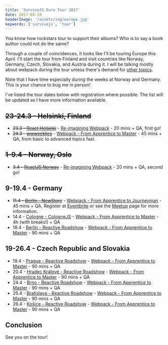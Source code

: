```yaml
---
title: 'SurviveJS Euro Tour 2017'
date: 2017-03-10
headerImage: '/assets/img/europe.jpg'
keywords: ['survivejs', 'tour']
---
```


You know how rockstars tour to support their albums? Who is to say a book author could not do the same?

Through a couple of coincidences, it looks like I'll be touring Europe this April. I'll start the tour from Finland and visit countries like Norway, Germany, Czech, Slovakia, and Austria during it. I will be talking mostly about webpack during the tour unless there's demand for [other topics](https://presentations.survivejs.com/).

Note that I have time especially during the weeks at Norway and Germany. This is your chance to bug me in person!

I've listed the tour dates below with registration where possible. The list will be updated as I have more information available.

## ~~23-24.3 - Helsinki, Finland~~

* ~~23.3 - [React Helsinki](https://meetabit.com/communities/react-helsinki)~~ - [Re-imagining Webpack](https://presentations.survivejs.com/re-imagining-webpack/) - 20 mins + QA, first go!
* ~~24.3 - [wwweeklies](http://wwweeklies.com/)~~ - [Webpack - From Apprentice to Master](https://presentations.survivejs.com/webpack-from-apprentice-to-journeyman/) - 45 mins + QA, from basic to advanced topics fast.

## ~~1-9.4 - Norway, Oslo~~

* ~~3.4 - [ReactJS Norway](https://www.meetup.com/ReactJS-Oslo-Meetup/events/238536172/)~~ - [Re-imagining Webpack](https://presentations.survivejs.com/re-imagining-webpack/) - 20 mins + QA, second go!

## 9-19.4 - Germany

* ~~11.4 - [Berlin - NewStore](https://www.meetup.com/NewStore/)~~ - [Webpack - From Apprentice to Journeyman](https://presentations.survivejs.com/webpack-from-apprentice-to-journeyman/) - 45 mins + QA, Register at [Eventbrite](https://www.eventbrite.de/e/webpack-from-apprentice-to-journeyman-with-juho-vepsalainen-tickets-32719397599) or see the [Meetup](https://www.meetup.com/NewStore/events/238314252/) page for more information.
* 14.4 - [Cologne - CologneJS](https://www.meetup.com/Cologne-js/events/238980913/) - [Webpack - From Apprentice to Master](https://presentations.survivejs.com/webpack-from-apprentice-to-journeyman/) - 4h (with breaks!) + QA
* 18.4 - [Berlin - Reactive Roadshow](https://www.facebook.com/events/404484116586415/) - [Webpack - From Apprentice to Master](https://presentations.survivejs.com/webpack-from-apprentice-to-journeyman/) - 90 mins + QA

## 19-26.4 - Czech Republic and Slovakia

* 19.4 - [Prague - Reactive Roadshow](https://www.facebook.com/events/419425221744852/) - [Webpack - From Apprentice to Master](https://presentations.survivejs.com/webpack-from-apprentice-to-journeyman/) - 90 mins + QA
* 20.4 - [Hradec Králové - Reactive Roadshow](https://www.facebook.com/events/1868848770041251/) - [Webpack - From Apprentice to Master](https://presentations.survivejs.com/webpack-from-apprentice-to-journeyman/) - 90 mins + QA
* 24.4 - [Brno - Reactive Roadshow](https://www.facebook.com/events/1863697743885500/) - [Webpack - From Apprentice to Master](https://presentations.survivejs.com/webpack-from-apprentice-to-journeyman/) - 90 mins + QA
* 25.4 - [Bratislava - Reactive Roadshow](https://www.facebook.com/events/247969145674274/) - [Webpack - From Apprentice to Master](https://presentations.survivejs.com/webpack-from-apprentice-to-journeyman/) - 90 mins + QA
* 26.4 - [Košice - Reactive Roadshow](https://www.facebook.com/events/1736850319939384/) - [Webpack - From Apprentice to Master](https://presentations.survivejs.com/webpack-from-apprentice-to-journeyman/) - 90 mins + QA

## Conclusion

See you on the tour!
